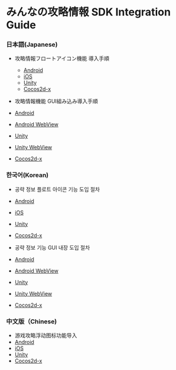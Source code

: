 # みんなの攻略情報 SDK Integration Guide

### 日本語(Japanese)
* 攻略情報フロートアイコン機能 導入手順
  * [Android](./lang/ja/native/android/README-float.md)
  * [iOS](./lang/ja/native/ios/README-float.md)
  * [Unity](./lang/ja/unity/README-float.md)
  * [Cocos2d-x](./lang/ja/cocos2dx/README-float.md)


* 攻略情報機能 GUI組み込み導入手順
 * [Android](./lang/ja/native/android/)
 * [Android WebView](./lang/ja/native/android/WebView)
 * [Unity](./lang/ja/unity/)
 * [Unity WebView](./lang/ja/unity/WebView/)
 * [Cocos2d-x](./lang/ja/cocos2dx/)

### 한국어(Korean)
* 공략 정보 플로트 아이콘 기능 도입 절차
 * [Android](./lang/ko/native/android/README-float.md)
 * [iOS](./lang/ko/native/ios/README-float.md)
 * [Unity](./lang/ko/unity/README-float.md)
 * [Cocos2d-x](./lang/ko/cocos2dx/README-float.md)


* 공략 정보 기능 GUI 내장 도입 절차
 * [Android](./lang/ko/native/android/)
 * [Android WebView](./lang/ko/native/android/WebView)
 * [Unity](./lang/ko/unity/)
 * [Unity WebView](./lang/ko/unity/WebView/)
 * [Cocos2d-x](./lang/ko/cocos2dx/)

### 中文版（Chinese)
 * 游戏攻略浮动图标功能导入
  * [Android](./lang/cn/native/android/README-float.md)
  * [iOS](./lang/cn/native/ios/README-float.md)
  * [Unity](./lang/cn/unity/README-float.md)
  * [Cocos2d-x](./lang/cn/cocos2dx/README-float.md)
